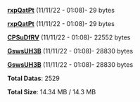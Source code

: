 [**rxpQatPt**](/data/rxpQatPt.txt) (11/11/22 - 01:08)- 29 bytes

[**rxpQatPt**](/data/rxpQatPt.txt) (11/11/22 - 01:08)- 29 bytes

[**CPSuDfRV**](/data/CPSuDfRV.txt) (11/11/22 - 01:08)- 22552 bytes

[**GswsUH3B**](/data/GswsUH3B.txt) (11/11/22 - 01:08)- 28830 bytes

[**GswsUH3B**](/data/GswsUH3B.txt) (11/11/22 - 01:08)- 28830 bytes

**Total Datas**: 2529

**Total Size**: 14.34 MB / 14.3 MB